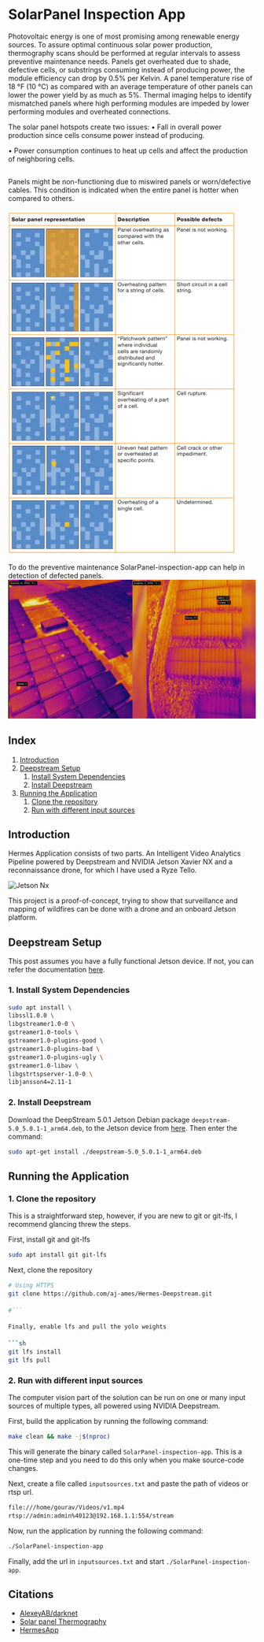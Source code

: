 # SolarPanel Inspection App
Photovoltaic energy is one of most promising among renewable energy sources.
To assure optimal continuous solar power production, thermography scans should be performed at regular intervals to assess preventive maintenance needs.
Panels get overheated due to shade, defective cells, or substrings consuming instead of producing power, the module efficiency can drop by 0.5% per Kelvin. A panel temperature rise of 18 °F (10 °C) as compared with an average temperature of other panels can lower the power yield by as much as 5%.
Thermal imaging helps to identify mismatched panels where high performing modules are impeded by lower performing modules and overheated connections.

The solar panel hotspots create two
issues:
 • Fall in overall power production
  since cells consume power
  instead of producing.

 • Power consumption continues
 to heat up cells and affect the
 production of neighboring cells.
## 
Panels might be non-functioning due to miswired panels or worn/defective cables. This condition is indicated when the entire panel is hotter
when compared to others.

![Common defects](resources/solarPanelDefects.png)

To do the preventive maintenance SolarPanel-inspection-app can help in detection of defected panels.
![Solar Panel Thermal Image](resources/solarpanelThermalImage.png)


## Index

1. [Introduction](#Introduction)
2. [Deepstream Setup](#Deepstream-Setup)
    1. [Install System Dependencies](#Install-System-Dependencies)
    2. [Install Deepstream](#Install-Deepstream)
3. [Running the Application](#Running-the-Application)
    1. [Clone the repository](#Cloning-the-repository)
    2. [Run with different input sources](#Run-with-different-input-sources)
    
## Introduction

Hermes Application consists of two parts. An Intelligent Video Analytics Pipeline powered by Deepstream and NVIDIA Jetson Xavier NX and a reconnaissance drone, for which I have used a Ryze Tello.

![Jetson Nx](resources/processed.jpeg)

This project is a proof-of-concept, trying to show that surveillance and mapping of wildfires can be done with a drone and an onboard Jetson platform.

## Deepstream Setup

This post assumes you have a fully functional Jetson device. If not, you can refer the documentation [here](https://docs.nvidia.com/jetson/jetpack/install-jetpack/index.html).

### 1. Install System Dependencies

```sh
sudo apt install \
libssl1.0.0 \
libgstreamer1.0-0 \
gstreamer1.0-tools \
gstreamer1.0-plugins-good \
gstreamer1.0-plugins-bad \
gstreamer1.0-plugins-ugly \
gstreamer1.0-libav \
libgstrtspserver-1.0-0 \
libjansson4=2.11-1
```

### 2. Install Deepstream

Download the DeepStream 5.0.1 Jetson Debian package `deepstream-5.0_5.0.1-1_arm64.deb`, to the Jetson device from [here](https://developer.nvidia.com/assets/Deepstream/5.0/ga/secure/deepstream_sdk_5.0.1_amd64.deb). Then enter the command:

```sh
sudo apt-get install ./deepstream-5.0_5.0.1-1_arm64.deb
```

## Running the Application

### 1. Clone the repository

This is a straightforward step, however, if you are new to git or git-lfs, I recommend glancing threw the steps.

First, install git and git-lfs

```sh
sudo apt install git git-lfs
```

Next, clone the repository

```sh
# Using HTTPS
git clone https://github.com/aj-ames/Hermes-Deepstream.git

#```

Finally, enable lfs and pull the yolo weights

```sh
git lfs install
git lfs pull
```

### 2. Run with different input sources

The computer vision part of the solution can be run on one or many input sources of multiple types, all powered using NVIDIA Deepstream.

First, build the application by running the following command:

```sh
make clean && make -j$(nproc)
```

This will generate the binary called `SolarPanel-inspection-app`. This is a one-time step and you need to do this only when you make source-code changes.

Next, create a file called `inputsources.txt` and paste the path of videos or rtsp url.

```sh
file:///home/gourav/Videos/v1.mp4
rtsp://admin:admin%40123@192.168.1.1:554/stream
```

Now, run the application by running the following command:

```sh
./SolarPanel-inspection-app
```

Finally, add the url in `inputsources.txt` and start `./SolarPanel-inspection-app`.


## Citations

* [AlexeyAB/darknet](https://github.com/AlexeyAB/darknet)
* [Solar panel Thermography](http://www.murcal.com/pdf%20folder/15.testo_thermography_guide.pdf)
* [HermesApp](https://github.com/aj-ames/Hermes-Deepstream)
